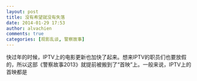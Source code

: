 ```yaml
---
layout: post
title: 没有希望就没有失落
date: 2014-01-29 17:53
author: alvachien
comments: true
categories: [观影乱谈, 警察故事]
---
```

快过年的时候，IPTV上的电影更新也加快了起来。想来IPTV的职员们也要放假的，所以这部《警察故事2013》就提前被搬到了“首映”上。一般来说，IPTV上的首映都是
